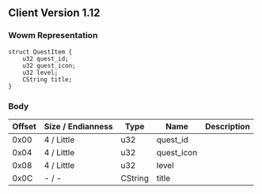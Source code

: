 ## Client Version 1.12

### Wowm Representation
```rust,ignore
struct QuestItem {
    u32 quest_id;    
    u32 quest_icon;    
    u32 level;    
    CString title;    
}
```
### Body
| Offset | Size / Endianness | Type | Name | Description |
| ------ | ----------------- | ---- | ---- | ----------- |
| 0x00 | 4 / Little | u32 | quest_id |  |
| 0x04 | 4 / Little | u32 | quest_icon |  |
| 0x08 | 4 / Little | u32 | level |  |
| 0x0C | - / - | CString | title |  |
